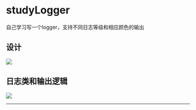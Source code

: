# studyLogger

自己学习写一个logger，支持不同日志等级和相应颜色的输出

## 设计

![](https://myblog-1308923350.cos.ap-guangzhou.myqcloud.com/img/Logger.png)


## 日志类和输出逻辑

![](https://myblog-1308923350.cos.ap-guangzhou.myqcloud.com/img/zjpLogger.drawio.png)

---

